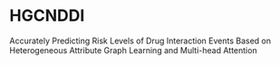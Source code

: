 # HGCNDDI
Accurately Predicting Risk Levels of Drug Interaction Events Based on Heterogeneous Attribute Graph Learning and Multi-head Attention
